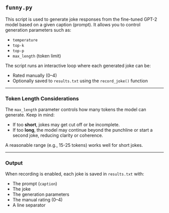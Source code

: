 ## `funny.py`

This script is used to generate joke responses from the fine-tuned GPT-2 model based on a given caption (prompt). It allows you to control generation parameters such as:

- `temperature`
- `top-k`
- `top-p`
- `max_length` (token limit)

The script runs an interactive loop where each generated joke can be:
- Rated manually (0–4)
- Optionally saved to `results.txt` using the `record_joke()` function

---

### Token Length Considerations

The `max_length` parameter controls how many tokens the model can generate. Keep in mind:

- If too **short**, jokes may get cut off or be incomplete.
- If too **long**, the model may continue beyond the punchline or start a second joke, reducing clarity or coherence.

A reasonable range (e.g., 15-25 tokens) works well for short jokes.

---

### Output

When recording is enabled, each joke is saved in `results.txt` with:
- The prompt (`caption`)
- The joke
- The generation parameters
- The manual rating (0–4)
- A line separator
